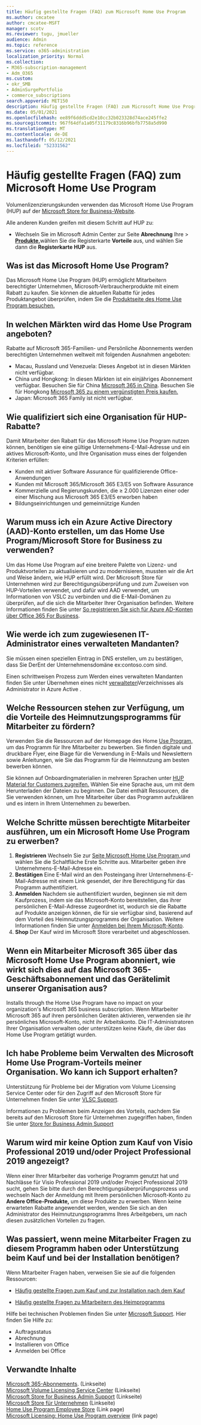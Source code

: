 ```yaml
---
title: Häufig gestellte Fragen (FAQ) zum Microsoft Home Use Program
ms.author: cmcatee
author: cmcatee-MSFT
manager: scotv
ms.reviewer: tugu, jmueller
audience: Admin
ms.topic: reference
ms.service: o365-administration
localization_priority: Normal
ms.collection:
- M365-subscription-management
- Adm_O365
ms.custom:
- okr_SMB
- AdminSurgePortfolio
- commerce_subscriptions
search.appverid: MET150
description: Häufig gestellte Fragen (FAQ) zum Microsoft Home Use Program.
ms.date: 05/01/2021
ms.openlocfilehash: ee89f6ddd5cd2e10cc32b023328d74ace245ffe2
ms.sourcegitcommit: 967f64dfa1a05f31179c8316b96bfb7758a5d990
ms.translationtype: MT
ms.contentlocale: de-DE
ms.lasthandoff: 05/12/2021
ms.locfileid: "52331562"
---
```

# <a name="microsoft-home-use-program-frequently-asked-questions-faq"></a>Häufig gestellte Fragen (FAQ) zum Microsoft Home Use Program

Volumenlizenzierungskunden verwenden das Microsoft Home Use Program (HUP) auf der [Microsoft Store for Business-Website](https://go.microsoft.com/fwlink/?linkid=2139192).

Alle anderen Kunden greifen mit diesem Schritt auf HUP zu:

- Wechseln Sie im Microsoft Admin Center zur Seite **Abrechnung** Ihre  >  [**Produkte,**](https://go.microsoft.com/fwlink/p/?linkid=842054)wählen Sie die Registerkarte **Vorteile** aus, und wählen Sie dann die **Registerkarte HUP** aus.

## <a name="what-is-the-microsoft-home-use-program"></a>Was ist das Microsoft Home Use Program?

Das Microsoft Home Use Program (HUP) ermöglicht Mitarbeitern berechtigter Unternehmen, Microsoft-Verbraucherprodukte mit einem Rabatt zu kaufen. Sie können die aktuellen Rabatte für jedes Produktangebot überprüfen, indem Sie die [Produktseite des Home Use Program besuchen.](https://www.microsoft.com/home-use-program)

## <a name="in-which-markets-is-the-home-use-program-offered"></a>In welchen Märkten wird das Home Use Program angeboten?

Rabatte auf Microsoft 365-Familien- und Persönliche Abonnements werden berechtigten Unternehmen weltweit mit folgenden Ausnahmen angeboten:

- Macau, Russland und Venezuela: Dieses Angebot ist in diesen Märkten nicht verfügbar.
- China und Hongkong: In diesen Märkten ist ein einjähriges Abonnement verfügbar. Besuchen Sie für China [Microsoft 365 in China](https://www.microsoftstore.com.cn/home-use-program/invite). Besuchen Sie für Hongkong [Microsoft 365 zu einem vergünstigten Preis kaufen.](https://www.microsoftestore.com.hk/partner/hup?locale=en_HK)
- Japan: Microsoft 365 Family ist nicht verfügbar.

## <a name="how-does-an-organization-qualify-for-hup-discounts"></a>Wie qualifiziert sich eine Organisation für HUP-Rabatte?

Damit Mitarbeiter den Rabatt für das Microsoft Home Use Program nutzen können, benötigen sie eine gültige Unternehmens-E-Mail-Adresse und ein aktives Microsoft-Konto, und Ihre Organisation muss eines der folgenden Kriterien erfüllen:

- Kunden mit aktiver Software Assurance für qualifizierende Office-Anwendungen
- Kunden mit Microsoft 365/Microsoft 365 E3/E5 von Software Assurance
- Kommerzielle und Regierungskunden, die ≥ 2.000 Lizenzen einer oder einer Mischung aus Microsoft 365 E3/E5 erworben haben
- Bildungseinrichtungen und gemeinnützige Kunden

## <a name="why-do-i-have-to-create-an-azure-active-directory-aad-account-to-use-the-home-use-program-microsoft-store-for-business"></a>Warum muss ich ein Azure Active Directory (AAD)-Konto erstellen, um das Home Use Program/Microsoft Store for Business zu verwenden?

Um das Home Use Program auf eine breitere Palette von Lizenz- und Produktvorteilen zu aktualisieren und zu modernisieren, mussten wir die Art und Weise ändern, wie HUP erfüllt wird. Der Microsoft Store für Unternehmen wird zur Berechtigungsüberprüfung und zum Zuweisen von HUP-Vorteilen verwendet, und dafür wird AAD verwendet, um Informationen von VSLC zu verbinden und die E-Mail-Domänen zu überprüfen, auf die sich die Mitarbeiter Ihrer Organisation befinden. Weitere Informationen finden Sie unter [So registrieren Sie sich für Azure AD-Konten über Office 365 For Business](/microsoft-store/sign-up-microsoft-store-for-business#o365-welcome).

## <a name="how-do-i-become-the-assigned-it-admin-of-a-managed-tenant"></a>Wie werde ich zum zugewiesenen IT-Administrator eines verwalteten Mandanten?

Sie müssen einen speziellen Eintrag in DNS erstellen, um zu bestätigen, dass Sie DerEnt der Unternehmensdomäne ex:contoso.com sind.

Einen schrittweisen Prozess zum Werden eines verwalteten Mandanten finden Sie unter Übernehmen eines nicht [verwalteten](/azure/active-directory/users-groups-roles/domains-admin-takeover)Verzeichnisses als Administrator in Azure Active .

## <a name="what-resources-are-available-to-help-promote-the-home-use-program-benefit-to-employees"></a>Welche Ressourcen stehen zur Verfügung, um die Vorteile des Heimnutzungsprogramms für Mitarbeiter zu fördern?

Verwenden Sie die Ressourcen auf der Homepage des Home [Use Program,](https://www.microsoft.com/home-use-program/resources) um das Programm für Ihre Mitarbeiter zu bewerben. Sie finden digitale und druckbare Flyer, eine Biage für die Verwendung in E-Mails und Newslettern sowie Anleitungen, wie Sie das Programm für die Heimnutzung am besten bewerben können.

Sie können auf Onboardingmaterialien in mehreren Sprachen unter [HUP Material for Customers zugreifen.](https://microsofteur.sharepoint.com/teams/HUPMaterial) Wählen Sie eine Sprache aus, um mit dem Herunterladen der Dateien zu beginnen. Die Datei enthält Ressourcen, die Sie verwenden können, um Ihre Mitarbeiter über das Programm aufzuklären und es intern in Ihrem Unternehmen zu bewerben.

## <a name="what-are-the-steps-for-an-eligible-employee-to-make-a-microsoft-home-use-program-purchase"></a>Welche Schritte müssen berechtigte Mitarbeiter ausführen, um ein Microsoft Home Use Program zu erwerben?

1. **Registrieren** Wechseln Sie zur [Seite Microsoft Home Use Program,](https://www.microsoft.com/home-use-program)und wählen Sie die Schaltfläche Erste Schritte aus. Mitarbeiter geben ihre Unternehmens-E-Mail-Adresse ein.
2. **Bestätigen**  Eine E-Mail wird an den Posteingang ihrer Unternehmens-E-Mail-Adresse mit einem Link gesendet, der ihre Berechtigung für das Programm authentifiziert.
3. **Anmelden** Nachdem sie authentifiziert wurden, beginnen sie mit dem Kaufprozess, indem sie das Microsoft-Konto bereitstellen, das ihrer persönlichen E-Mail-Adresse zugeordnet ist, wodurch sie die Rabatte auf Produkte anzeigen können, die für sie verfügbar sind, basierend auf dem Vorteil des Heimnutzungsprogramms der Organisation. Weitere Informationen finden Sie unter [Anmelden bei Ihrem Microsoft-Konto](https://support.microsoft.com/help/4028195/microsoft-account-sign-in).
4. **Shop** Der Kauf wird im Microsoft Store verarbeitet und abgeschlossen.

## <a name="if-an-employee-subscribes-to-microsoft-365-through-the-microsoft-home-use-program-how-does-this-impact-our-organizations-microsoft-365-business-subscription-and-device-limit"></a>Wenn ein Mitarbeiter Microsoft 365 über das Microsoft Home Use Program abonniert, wie wirkt sich dies auf das Microsoft 365-Geschäftsabonnement und das Gerätelimit unserer Organisation aus?

Installs through the Home Use Program have no impact on your organization's Microsoft 365 business subscription. Wenn Mitarbeiter Microsoft 365 auf ihren persönlichen Geräten aktivieren, verwenden sie ihr persönliches Microsoft-Konto, nicht ihr Arbeitskonto. Die IT-Administratoren Ihrer Organisation verwalten oder unterstützen keine Käufe, die über das Home Use Program getätigt wurden.

## <a name="im-having-trouble-managing-my-organizations-microsoft-home-use-program-benefit-where-can-i-get-support"></a>Ich habe Probleme beim Verwalten des Microsoft Home Use Program-Vorteils meiner Organisation. Wo kann ich Support erhalten?

Unterstützung für Probleme bei der Migration vom Volume Licensing Service Center oder für den Zugriff auf den Microsoft Store für Unternehmen finden Sie unter [VLSC Support](https://www.microsoft.com/Licensing/servicecenter/default.aspx?wa=wsignin1.0).

Informationen zu Problemen beim Anzeigen des Vorteils, nachdem Sie bereits auf den Microsoft Store für Unternehmen zugegriffen haben, finden Sie unter [Store for Business Admin Support](/microsoft-store/)

## <a name="why-am-i-not-seeing-an-option-to-purchase-visio-professional-2019-andor-project-professional-2019"></a>Warum wird mir keine Option zum Kauf von Visio Professional 2019 und/oder Project Professional 2019 angezeigt?

Wenn einer Ihrer Mitarbeiter das vorherige Programm genutzt hat und Nachlässe für Visio Professional 2019 und/oder Project Professional 2019 sucht, gehen Sie bitte durch den Berechtigungsüberprüfungsprozess und wechseln Nach der Anmeldung mit Ihrem persönlichen Microsoft-Konto zu **Andere Office-Produkte,** um diese Produkte zu erwerben. Wenn keine erwarteten Rabatte angewendet werden, wenden Sie sich an den Administrator des Heimnutzungsprogramms Ihres Arbeitgebers, um nach diesen zusätzlichen Vorteilen zu fragen.

## <a name="what-if-my-employees-have-questions-about-this-program-or-need-support-with-purchasing-and-installation"></a>Was passiert, wenn meine Mitarbeiter Fragen zu diesem Programm haben oder Unterstützung beim Kauf und bei der Installation benötigen?

Wenn Mitarbeiter Fragen haben, verweisen Sie sie auf die folgenden Ressourcen:

- [Häufig gestellte Fragen zum Kauf und zur Installation nach dem Kauf](https://products.office.com/microsoft-office-for-home-and-school-faq)

- [Häufig gestellte Fragen zu Mitarbeitern des Heimprogramms](https://www.microsoft.com/home-use-program/frequently-asked-questions)

 Hilfe bei technischen Problemen finden Sie unter [Microsoft Support](https://support.microsoft.com/). Hier finden Sie Hilfe zu:

- Auftragsstatus
- Abrechnung
- Installieren von Office
- Anmelden bei Office

## <a name="related-content"></a>Verwandte Inhalte

[Microsoft 365-Abonnements](https://www.microsoft.com/home-use-program/). (Linkseite)\
[Microsoft Volume Licensing Service Center](https://www.microsoft.com/Licensing/servicecenter/default.aspx?wa=wsignin1.0) (Linkseite)\
[Microsoft Store for Business Admin Support](/microsoft-store/) (Linkseite)\
[Microsoft Store für Unternehmen](https://go.microsoft.com/fwlink/?linkid=2139192) (Linkseite)\
[Home Use Program Employee Store](https://www.microsoft.com/home-use-program) (Link page)\
[Microsoft Licensing: Home Use Program overview](https://www.microsoft.com/licensing/licensing-programs/software-assurance-by-benefits?activetab=software-assurance-by-benefits-tab:primaryr4) (link page)
